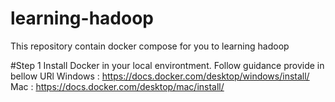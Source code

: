 # learning-hadoop
This repository contain docker compose for you to learning hadoop

#Step 1
Install Docker in your local environtment. Follow guidance provide in bellow URl
Windows :  https://docs.docker.com/desktop/windows/install/
Mac     :  https://docs.docker.com/desktop/mac/install/